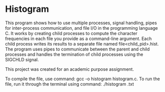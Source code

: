# Histogram
This program shows how to use multiple processes, signal handling, pipes for inter-process communication, and file I/O in the programming language C. It works by creating child processes to compute the character frequencies in each file you provide as a command-line argument. Each child process writes its results to a separate file named file<child_pid>.hist. The program uses pipes to communicate between the parent and child processes and handles the termination of child processes using the SIGCHLD signal.

This project was created for an academic purpose assignment.

To compile the file, use command: gcc -o histogram histogram.c.
To run the file, run it through the terminal using command: ./histogram <textfile>.txt
